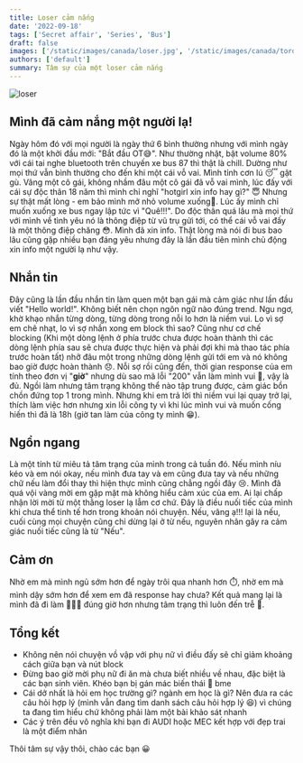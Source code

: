 ```yaml
---
title: Loser cảm nắng
date: '2022-09-18'
tags: ['Secret affair', 'Series', 'Bus']
draft: false
images: ['/static/images/canada/loser.jpg', '/static/images/canada/toronto.jpg']
authors: ['default']
summary: Tâm sự của một loser cảm nắng
---
```


![loser](/static/images/tuongtu/loser.jpg)

## Mình đã cảm nắng một người lạ!

Ngày hôm đó với mọi người là ngày thứ 6 bình thường nhưng với mình ngày đó là một khởi đầu mới: "Bắt đầu OT😅". Như thường nhật, bật volume 80% với cái tai nghe bluetooth trên chuyến xe bus 87 thì thật là chill. Dường như mọi thứ vẫn bình thường cho đến khi một cái vỗ vai. Mình tỉnh cơn lú 😴 gật gù. Vâng một cô gái, không nhầm đâu một cô gái đã vỗ vai mình, lúc đấy với cái sự độc thân 18 năm thì mình chỉ nghĩ "hotgirl xin info hay gì?" 😇 Nhưng sự thật mất lòng - em bảo mình mở nhỏ volume xuống🥲. Lúc ấy mình chỉ muốn xuống xe bus ngay lập tức vì "Quê!!!". Do độc thân quá lâu mà mọi thứ với mình về tình yêu nó là thông điệp từ vũ trụ gửi tới, có thể cái vỗ vai đấy là một thông điệp chăng 😳. Mình đã xin info. Thật lòng mà nói đi bus bao lâu cũng gặp nhiều bạn đáng yêu nhưng đây là lần đầu tiên mình chủ động xin info một người lạ như vậy.

## Nhắn tin

Đây cũng là lần đầu nhắn tin làm quen một bạn gái mà cảm giác như lần đầu viết "Hello world!". Không biết nên chọn ngôn ngữ nào đúng trend. Ngu ngơ, khờ khạo nhắn từng dòng, từng dòng trong nỗi lo hơn là niềm vui. Lo vì sợ em chê nhạt, lo vì sợ nhắn xong em block thì sao? Cũng như cơ chế blocking (Khi một dòng lệnh ở phía trước chưa được hoàn thành thì các dòng lệnh phía sau sẽ chưa được thực hiện và phải đợi khi mà thao tác phía trước hoàn tất) nhỡ đâu một trong những dòng lệnh gửi tới em và nó không bao giờ được hoàn thành 😞. Nỗi sợ rồi cũng đến, thời gian response của em tính theo đơn vị "**giờ**" nhưng dù sao mã lỗi "200" vẫn làm mình vui 🥳, vậy là đủ. Ngồi làm nhưng tâm trạng không thể nào tập trung được, cảm giác bồn chồn đứng top 1 trong mình. Nhưng khi em trả lời thì niềm vui lại quay trở lại, thích làm việc hơn nhưng xin lỗi công ty vì khi lúc mình vui và muốn cống hiến thì đã là 18h (giờ tan làm của công ty mình 😁).

## Ngổn ngang

Là một tính từ miêu tả tâm trạng của mình trong cả tuần đó. Nếu mình níu kéo và em nói okay, nếu mình đưa tay và em cũng đưa tay và nếu những chữ nếu làm đổi thay thì hiện thực mình cũng chẳng ngồi đây 😢. Mình đã quá vội vàng mời em gặp mặt mà không hiểu cảm xúc của em. Ai lại chấp nhận lời mời từ một thằng loser lạ lẫm cơ chứ. Đây là điều nuối tiếc của mình khi chưa thể tinh tế hơn trong khoản nói chuyện. Nếu, vâng ạ!!! lại là nếu, cuối cùng mọi chuyện cũng chỉ dừng lại ở từ nếu, nguyên nhân gây ra cảm giác nuối tiếc cũng là từ "Nếu".

## Cảm ơn

Nhờ em mà mình ngủ sớm hơn để ngày trôi qua nhanh hơn ⏱️, nhờ em mà mình dậy sớm hơn để xem em đã response hay chưa? Kết quả mang lại là mình đã đi làm 🚴🏾‍♀️ đúng giờ hơn nhưng tâm trạng thì luôn đến trễ 🥺.

## Tổng kết

- Không nên nói chuyện vồ vập với phụ nữ vì điều đấy sẽ chỉ giảm khoảng cách giữa bạn và nút block
- Đừng bao giờ mời phụ nữ đi ăn mà chưa biết nhiều về nhau, đặc biệt là các bạn sinh viên. Khéo bạn bị gán mác biến thái 🥸 bme
- Cái dở nhất là hỏi em học trường gì? ngành em học là gì? Nên đưa ra các câu hỏi hợp lý (mình vẫn đang tìm danh sách câu hỏi hợp lý 😆) vì chúng ta đang tìm hiểu chứ không phải làm một bài khảo sát nhanh
- Các ý trên đều vô nghĩa khi bạn đi AUDI hoặc MEC kết hợp với đẹp trai là một điểm nhân

Thôi tâm sự vậy thôi, chào các bạn 😀
